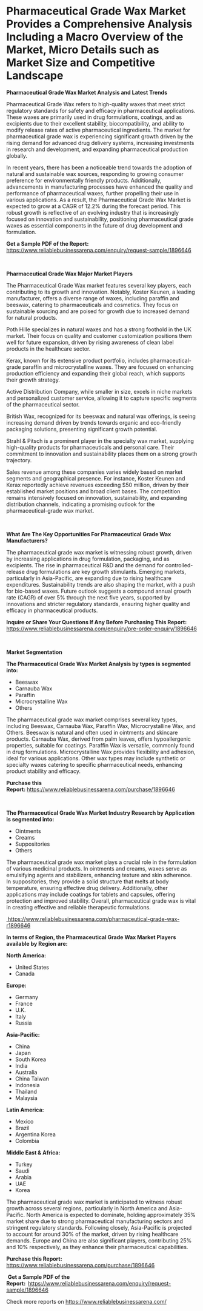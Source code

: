 <p><h1>Pharmaceutical Grade Wax Market Provides a Comprehensive Analysis Including a Macro Overview of the Market, Micro Details such as Market Size and Competitive Landscape</h1></p><p><strong>Pharmaceutical Grade Wax Market Analysis and Latest Trends</strong></p>
<p><p>Pharmaceutical Grade Wax refers to high-quality waxes that meet strict regulatory standards for safety and efficacy in pharmaceutical applications. These waxes are primarily used in drug formulations, coatings, and as excipients due to their excellent stability, biocompatibility, and ability to modify release rates of active pharmaceutical ingredients. The market for pharmaceutical grade wax is experiencing significant growth driven by the rising demand for advanced drug delivery systems, increasing investments in research and development, and expanding pharmaceutical production globally.</p><p>In recent years, there has been a noticeable trend towards the adoption of natural and sustainable wax sources, responding to growing consumer preference for environmentally friendly products. Additionally, advancements in manufacturing processes have enhanced the quality and performance of pharmaceutical waxes, further propelling their use in various applications. As a result, the Pharmaceutical Grade Wax Market is expected to grow at a CAGR of 12.2% during the forecast period. This robust growth is reflective of an evolving industry that is increasingly focused on innovation and sustainability, positioning pharmaceutical grade waxes as essential components in the future of drug development and formulation.</p></p>
<p><strong>Get a Sample PDF of the Report:&nbsp;</strong> <a href="https://www.reliablebusinessarena.com/enquiry/request-sample/1896646?utm_campaign=2042&utm_medium=2&utm_source=Github&utm_content=ia&utm_term=03042025&utm_id=pharmaceutical-grade-wax">https://www.reliablebusinessarena.com/enquiry/request-sample/1896646</a></p>
<p>&nbsp;</p>
<p><strong>Pharmaceutical Grade Wax Major Market Players</strong></p>
<p><p>The Pharmaceutical Grade Wax market features several key players, each contributing to its growth and innovation. Notably, Koster Keunen, a leading manufacturer, offers a diverse range of waxes, including paraffin and beeswax, catering to pharmaceuticals and cosmetics. They focus on sustainable sourcing and are poised for growth due to increased demand for natural products.</p><p>Poth Hille specializes in natural waxes and has a strong foothold in the UK market. Their focus on quality and customer customization positions them well for future expansion, driven by rising awareness of clean label products in the healthcare sector.</p><p>Kerax, known for its extensive product portfolio, includes pharmaceutical-grade paraffin and microcrystalline waxes. They are focused on enhancing production efficiency and expanding their global reach, which supports their growth strategy.</p><p>Active Distribution Company, while smaller in size, excels in niche markets and personalized customer service, allowing it to capture specific segments of the pharmaceutical sector.</p><p>British Wax, recognized for its beeswax and natural wax offerings, is seeing increasing demand driven by trends towards organic and eco-friendly packaging solutions, presenting significant growth potential.</p><p>Strahl & Pitsch is a prominent player in the specialty wax market, supplying high-quality products for pharmaceuticals and personal care. Their commitment to innovation and sustainability places them on a strong growth trajectory.</p><p>Sales revenue among these companies varies widely based on market segments and geographical presence. For instance, Koster Keunen and Kerax reportedly achieve revenues exceeding $50 million, driven by their established market positions and broad client bases. The competition remains intensively focused on innovation, sustainability, and expanding distribution channels, indicating a promising outlook for the pharmaceutical-grade wax market.</p></p>
<p>&nbsp;</p>
<p><strong>What Are The Key Opportunities For Pharmaceutical Grade Wax Manufacturers?</strong></p>
<p><p>The pharmaceutical grade wax market is witnessing robust growth, driven by increasing applications in drug formulation, packaging, and as excipients. The rise in pharmaceutical R&D and the demand for controlled-release drug formulations are key growth stimulants. Emerging markets, particularly in Asia-Pacific, are expanding due to rising healthcare expenditures. Sustainability trends are also shaping the market, with a push for bio-based waxes. Future outlook suggests a compound annual growth rate (CAGR) of over 5% through the next five years, supported by innovations and stricter regulatory standards, ensuring higher quality and efficacy in pharmaceutical products.</p></p>
<p><strong>Inquire or Share Your Questions If Any Before Purchasing This Report:</strong> <a href="https://www.reliablebusinessarena.com/enquiry/pre-order-enquiry/1896646?utm_campaign=2042&utm_medium=2&utm_source=Github&utm_content=ia&utm_term=03042025&utm_id=pharmaceutical-grade-wax">https://www.reliablebusinessarena.com/enquiry/pre-order-enquiry/1896646</a></p>
<p>&nbsp;</p>
<p><strong>Market Segmentation</strong></p>
<p><strong>The Pharmaceutical Grade Wax Market Analysis by types is segmented into:</strong></p>
<p><ul><li>Beeswax</li><li>Carnauba Wax</li><li>Paraffin</li><li>Microcrystalline Wax</li><li>Others</li></ul></p>
<p><p>The pharmaceutical grade wax market comprises several key types, including Beeswax, Carnauba Wax, Paraffin Wax, Microcrystalline Wax, and Others. Beeswax is natural and often used in ointments and skincare products. Carnauba Wax, derived from palm leaves, offers hypoallergenic properties, suitable for coatings. Paraffin Wax is versatile, commonly found in drug formulations. Microcrystalline Wax provides flexibility and adhesion, ideal for various applications. Other wax types may include synthetic or specialty waxes catering to specific pharmaceutical needs, enhancing product stability and efficacy.</p></p>
<p><strong>Purchase this Report:&nbsp;</strong><a href="https://www.reliablebusinessarena.com/purchase/1896646?utm_campaign=2042&utm_medium=2&utm_source=Github&utm_content=ia&utm_term=03042025&utm_id=pharmaceutical-grade-wax">https://www.reliablebusinessarena.com/purchase/1896646</a></p>
<p>&nbsp;</p>
<p><strong>The Pharmaceutical Grade Wax Market Industry Research by Application is segmented into:</strong></p>
<p><ul><li>Ointments</li><li>Creams</li><li>Suppositories</li><li>Others</li></ul></p>
<p><p>The pharmaceutical grade wax market plays a crucial role in the formulation of various medicinal products. In ointments and creams, waxes serve as emulsifying agents and stabilizers, enhancing texture and skin adherence. In suppositories, they provide a solid structure that melts at body temperature, ensuring effective drug delivery. Additionally, other applications may include coatings for tablets and capsules, offering protection and improved stability. Overall, pharmaceutical grade wax is vital in creating effective and reliable therapeutic formulations.</p></p>
<p><a href="https://www.reliablebusinessarena.com/pharmaceutical-grade-wax-r1896646?utm_campaign=2042&utm_medium=2&utm_source=Github&utm_content=ia&utm_term=03042025&utm_id=pharmaceutical-grade-wax">&nbsp;https://www.reliablebusinessarena.com/pharmaceutical-grade-wax-r1896646</a></p>
<p><strong>In terms of Region, the Pharmaceutical Grade Wax Market Players available by Region are:</strong></p>
<p>
    <p> <strong> North America: </strong>
        <ul>
            <li>United States</li>
            <li>Canada</li>
        </ul>
        </p> 
    <p> <strong> Europe: </strong>
        <ul>
            <li>Germany</li>
            <li>France</li>
            <li>U.K.</li>
            <li>Italy</li>
            <li>Russia</li>
        </ul>
        </p> 
    <p> <strong> Asia-Pacific: </strong>
        <ul>
            <li>China</li>
            <li>Japan</li>
            <li>South Korea</li>
            <li>India</li>
            <li>Australia</li>
            <li>China Taiwan</li>
            <li>Indonesia</li>
            <li>Thailand</li>
            <li>Malaysia</li>
        </ul>
        </p> 
    <p> <strong> Latin America: </strong>
        <ul>
            <li>Mexico</li>
            <li>Brazil</li>
            <li>Argentina Korea</li>
            <li>Colombia</li>
        </ul>
        </p> 
    <p> <strong> Middle East & Africa: </strong>
        <ul>
            <li>Turkey</li>
            <li>Saudi</li>
            <li>Arabia</li>
            <li>UAE</li>
            <li>Korea</li>
        </ul>
    </p>
    </p>
<p><p>The pharmaceutical grade wax market is anticipated to witness robust growth across several regions, particularly in North America and Asia-Pacific. North America is expected to dominate, holding approximately 35% market share due to strong pharmaceutical manufacturing sectors and stringent regulatory standards. Following closely, Asia-Pacific is projected to account for around 30% of the market, driven by rising healthcare demands. Europe and China are also significant players, contributing 25% and 10% respectively, as they enhance their pharmaceutical capabilities.</p></p>
<p><strong>Purchase this Report: </strong><a href="https://www.reliablebusinessarena.com/purchase/1896646?utm_campaign=2042&utm_medium=2&utm_source=Github&utm_content=ia&utm_term=03042025&utm_id=pharmaceutical-grade-wax">https://www.reliablebusinessarena.com/purchase/1896646</a></p>
<p>&nbsp;<strong>Get a Sample PDF of the Report:&nbsp;&nbsp;</strong><a href="https://www.reliablebusinessarena.com/enquiry/request-sample/1896646?utm_campaign=2042&utm_medium=2&utm_source=Github&utm_content=ia&utm_term=03042025&utm_id=pharmaceutical-grade-wax">https://www.reliablebusinessarena.com/enquiry/request-sample/1896646</a></p>
<p><strong></strong></p>
<p>Check more reports on <a href="https://www.reliablebusinessarena.com/?utm_campaign=2042&utm_medium=2&utm_source=Github&utm_content=ia&utm_term=03042025&utm_id=pharmaceutical-grade-wax">https://www.reliablebusinessarena.com/</a></p>